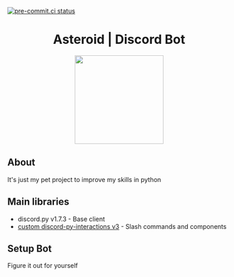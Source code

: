 [![pre-commit.ci status](https://results.pre-commit.ci/badge/github/Damego/Asteroid-Discord-Bot/main.svg)](https://results.pre-commit.ci/latest/github/Damego/Asteroid-Discord-Bot/main)

<div align="center">
  <h1>Asteroid | Discord Bot</h1>
  <img src="https://cdn.discordapp.com/attachments/829309399959863307/964580080032571422/1asteroid-8d.png" style="height: 200px">
</div>

<h2>About</h2>
<p>It's just my pet project to improve my skills in python</p>

<h2>Main libraries</h2>

- discord.py v1.7.3 - Base client
- <a href="https://github.com/Damego/discord-py-interactions">custom discord-py-interactions v3</a>  - Slash commands and components

<h2>Setup Bot</h2>

Figure it out for yourself
